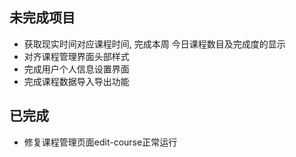 ## 未完成项目

- 获取现实时间对应课程时间, 完成本周 今日课程数目及完成度的显示
- 对齐课程管理界面头部样式
- 完成用户个人信息设置界面
- 完成课程数据导入导出功能

## 已完成

- 修复课程管理页面edit-course正常运行